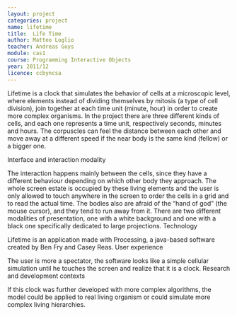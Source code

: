```yaml
---
layout: project
categories: project
name: lifetime
title:  Life Time
author: Matteo Loglio
teacher: Andreas Guys
module: cas1
course: Programming Interactive Objects
year: 2011/12
licence: ccbyncsa
---
```

Lifetime is a clock that simulates the behavior of cells at a microscopic level, where elements instead of dividing themselves by mitosis (a type of cell division), join together at each time unit (minute, hour) in order to create more complex organisms. In the project there are three different kinds of cells, and each one represents a time unit, respectively seconds, minutes and hours. The corpuscles can feel the distance between each other and move away at a different speed if the near body is the same kind (fellow) or a bigger one.

Interface and interaction modality

The interaction happens mainly between the cells, since they have a different behaviour depending on which other body they approach. The whole screen estate is occupied by these living elements and the user is only allowed to touch anywhere in the screen to order the cells in a grid and to read the actual time.
The bodies also are afraid of the “hand of god” (the mouse cursor), and they tend to run away from it. There are two different modalities of presentation, one with a white background and one with a black one specifically dedicated to large projections.
Technology

Lifetime is an application made with Processing, a java-based software created by Ben Fry and Casey Reas.
User experience

The user is more a spectator, the software looks like a simple cellular simulation until he touches the screen and realize that it is a clock.
Research and development contexts

If this clock was further developed with more complex algorithms, the model could be applied to real living organism or could simulate more complex living hierarchies. 
